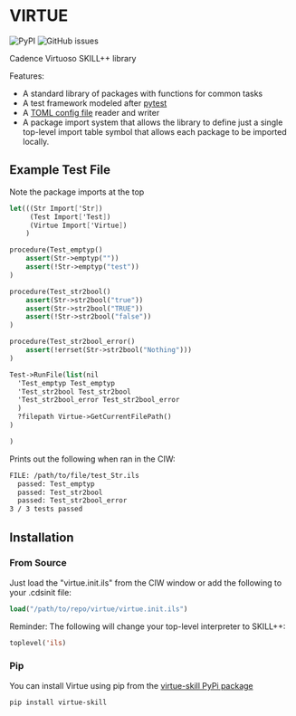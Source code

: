 # VIRTUE

![PyPI](https://img.shields.io/pypi/v/virtue-skill) ![GitHub issues](https://img.shields.io/github/issues/cascode-labs/virtue)

Cadence Virtuoso SKILL++ library

Features:

- A standard library of packages with functions for common tasks
- A test framework modeled after [pytest](https://docs.pytest.org/en/7.1.x/)
- A [TOML config file](https://toml.io) reader and writer
- A package import system that allows the library to define just a single
top-level import table symbol that allows each package to be imported locally.

## Example Test File

Note the package imports at the top

``` scheme
let(((Str Import['Str])
     (Test Import['Test])
     (Virtue Import['Virtue])
    )

procedure(Test_emptyp()
    assert(Str->emptyp(""))
    assert(!Str->emptyp("test"))
)

procedure(Test_str2bool()
    assert(Str->str2bool("true"))
    assert(Str->str2bool("TRUE"))
    assert(!Str->str2bool("false"))
)

procedure(Test_str2bool_error()
    assert(!errset(Str->str2bool("Nothing")))
)

Test->RunFile(list(nil
  'Test_emptyp Test_emptyp
  'Test_str2bool Test_str2bool
  'Test_str2bool_error Test_str2bool_error
  )
  ?filepath Virtue->GetCurrentFilePath()
)

)
```

Prints out the following when ran in the CIW:

``` sh
FILE: /path/to/file/test_Str.ils
  passed: Test_emptyp
  passed: Test_str2bool
  passed: Test_str2bool_error
3 / 3 tests passed
```

## Installation

### From Source

Just load the "virtue.init.ils" from the CIW window or add the following to
your .cdsinit file:

```lisp
load("/path/to/repo/virtue/virtue.init.ils")
```

Reminder: The following will change your top-level interpreter to SKILL++:

```lisp
toplevel('ils)
```

### Pip

You can install Virtue using pip from the [virtue-skill PyPi package](https://pypi.org/project/virtue-skill/)

```bash
pip install virtue-skill
```

